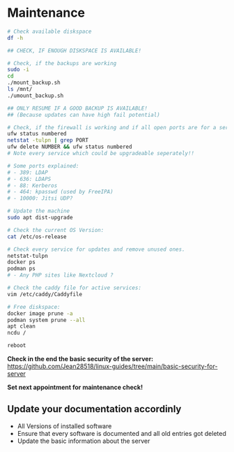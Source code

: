 # Maintenance

```bash
# Check available diskspace
df -h

## CHECK, IF ENOUGH DISKSPACE IS AVAILABLE!

# Check, if the backups are working
sudo -i
cd
./mount_backup.sh
ls /mnt/
./umount_backup.sh

## ONLY RESUME IF A GOOD BACKUP IS AVAILABLE!
## (Because updates can have high fail potential)

# Check, if the firewall is working and if all open ports are for a service
ufw status numbered
netstat -tulpn | grep PORT
ufw delete NUMBER && ufw status numbered
# Note every service which could be upgradeable seperately!!

# Some ports explained:
# - 389: LDAP
# - 636: LDAPS
# - 88: Kerberos
# - 464: kpasswd (used by FreeIPA)
# - 10000: Jitsi UDP?

# Update the machine
sudo apt dist-upgrade

# Check the current OS Version:
cat /etc/os-release

# Check every service for updates and remove unused ones.
netstat-tulpn
docker ps
podman ps
# - Any PHP sites like Nextcloud ?

# Check the caddy file for active services:
vim /etc/caddy/Caddyfile

# Free diskspace:
docker image prune -a
podman system prune --all
apt clean
ncdu /

reboot
```

**Check in the end the basic security of the server:**
<https://github.com/Jean28518/linux-guides/tree/main/basic-security-for-server>

**Set next appointment for maintenance check!**

## Update your documentation accordinly

- All Versions of installed software
- Ensure that every software is documented and all old entries got deleted
- Update the basic information about the server
